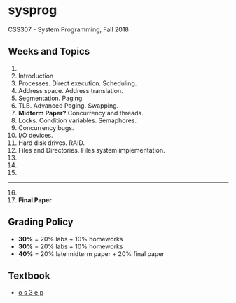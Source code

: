 # sysprog
CSS307 - System Programming, Fall 2018

## Weeks and Topics

1. 
2. Introduction
3. Processes. Direct execution. Scheduling.
4. Address space. Address translation.
5. Segmentation. Paging.
6. TLB. Advanced Paging. Swapping.
7. __Midterm Paper?__ Concurrency and threads.
8. Locks. Condition variables. Semaphores.
9. Concurrency bugs.
10. I/O devices.
11. Hard disk drives. RAID.
12. Files and Directories. Files system implementation.
13. 
14.
15.
____

16.
17. __Final Paper__




## Grading Policy

* **30%** = 20% labs + 10% homeworks
* **30%** = 20% labs + 10% homeworks
* **40%** = 20% late midterm paper + 20% final paper

## Textbook

* [o s 3 e p](http://www.ostep.org)
